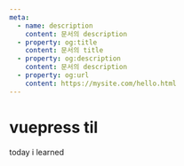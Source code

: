 ```yaml
---
meta:
  - name: description
    content: 문서의 description
  - property: og:title
    content: 문서의 title
  - property: og:description
    content: 문서의 description
  - property: og:url
    content: https://mysite.com/hello.html
---
```


# vuepress til

today i learned
